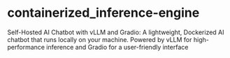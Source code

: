 # containerized_inference-engine
Self-Hosted AI Chatbot with vLLM and Gradio: A lightweight, Dockerized AI chatbot that runs locally on your machine. Powered by vLLM for high-performance inference and Gradio for a user-friendly interface
